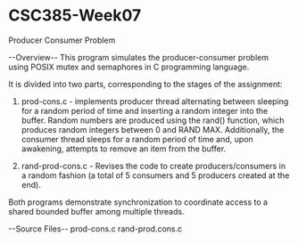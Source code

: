 # CSC385-Week07
Producer Consumer Problem

--Overview--
This program simulates the producer-consumer problem using POSIX mutex and semaphores in C
programming language. 

It is divided into two parts, corresponding to the stages of the assignment:
  1. prod-cons.c - implements producer thread alternating between sleeping for a random period of
     time and inserting a random integer into the buffer. Random numbers are produced using the
     rand() function, which produces random integers between 0 and RAND MAX. Additionally, the
     consumer thread sleeps for a random period of time and, upon awakening, attempts to remove
     an item from the buffer.

  2. rand-prod-cons.c - Revises the code to create producers/consumers in a random fashion (a
     total of 5 consumers and 5 producers created at the end).

Both programs demonstrate synchronization to coordinate access to a shared bounded buffer among
multiple threads.

--Source Files--
prod-cons.c
rand-prod.cons.c
